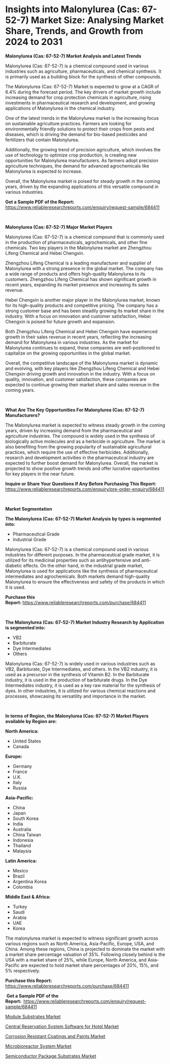 <p><h1>Insights into Malonylurea (Cas: 67-52-7) Market Size: Analysing Market Share, Trends, and Growth from 2024 to 2031</h1></p><p><strong>Malonylurea (Cas: 67-52-7) Market Analysis and Latest Trends</strong></p>
<p><p>Malonylurea (Cas: 67-52-7) is a chemical compound used in various industries such as agriculture, pharmaceuticals, and chemical synthesis. It is primarily used as a building block for the synthesis of other compounds.</p><p>The Malonylurea (Cas: 67-52-7) Market is expected to grow at a CAGR of 6.4% during the forecast period. The key drivers of market growth include increasing demand for crop protection chemicals in agriculture, rising investments in pharmaceutical research and development, and growing applications of Malonylurea in the chemical industry.</p><p>One of the latest trends in the Malonylurea market is the increasing focus on sustainable agriculture practices. Farmers are looking for environmentally friendly solutions to protect their crops from pests and diseases, which is driving the demand for bio-based pesticides and fertilizers that contain Malonylurea.</p><p>Additionally, the growing trend of precision agriculture, which involves the use of technology to optimize crop production, is creating new opportunities for Malonylurea manufacturers. As farmers adopt precision agriculture techniques, the demand for advanced agrochemicals like Malonylurea is expected to increase.</p><p>Overall, the Malonylurea market is poised for steady growth in the coming years, driven by the expanding applications of this versatile compound in various industries.</p></p>
<p><strong>Get a Sample PDF of the Report:&nbsp;</strong> <a href="https://www.reliableresearchreports.com/enquiry/request-sample/684411">https://www.reliableresearchreports.com/enquiry/request-sample/684411</a></p>
<p>&nbsp;</p>
<p><strong>Malonylurea (Cas: 67-52-7) Major Market Players</strong></p>
<p><p>Malonylurea (Cas: 67-52-7) is a chemical compound that is commonly used in the production of pharmaceuticals, agrochemicals, and other fine chemicals. Two key players in the Malonylurea market are Zhengzhou Lifeng Chemical and Hebei Chengxin.</p><p>Zhengzhou Lifeng Chemical is a leading manufacturer and supplier of Malonylurea with a strong presence in the global market. The company has a wide range of products and offers high-quality Malonylurea to its customers. Zhengzhou Lifeng Chemical has shown significant growth in recent years, expanding its market presence and increasing its sales revenue.</p><p>Hebei Chengxin is another major player in the Malonylurea market, known for its high-quality products and competitive pricing. The company has a strong customer base and has been steadily growing its market share in the industry. With a focus on innovation and customer satisfaction, Hebei Chengxin is poised for future growth and expansion.</p><p>Both Zhengzhou Lifeng Chemical and Hebei Chengxin have experienced growth in their sales revenue in recent years, reflecting the increasing demand for Malonylurea in various industries. As the market for Malonylurea continues to expand, these companies are well-positioned to capitalize on the growing opportunities in the global market.</p><p>Overall, the competitive landscape of the Malonylurea market is dynamic and evolving, with key players like Zhengzhou Lifeng Chemical and Hebei Chengxin driving growth and innovation in the industry. With a focus on quality, innovation, and customer satisfaction, these companies are expected to continue growing their market share and sales revenue in the coming years.</p></p>
<p>&nbsp;</p>
<p><strong>What Are The Key Opportunities For Malonylurea (Cas: 67-52-7) Manufacturers?</strong></p>
<p><p>The Malonylurea market is expected to witness steady growth in the coming years, driven by increasing demand from the pharmaceutical and agriculture industries. The compound is widely used in the synthesis of biologically active molecules and as a herbicide in agriculture. The market is also benefiting from the growing popularity of sustainable agricultural practices, which require the use of effective herbicides. Additionally, research and development activities in the pharmaceutical industry are expected to further boost demand for Malonylurea. Overall, the market is projected to show positive growth trends and offer lucrative opportunities for key players in the near future.</p></p>
<p><strong>Inquire or Share Your Questions If Any Before Purchasing This Report:</strong> <a href="https://www.reliableresearchreports.com/enquiry/pre-order-enquiry/684411">https://www.reliableresearchreports.com/enquiry/pre-order-enquiry/684411</a></p>
<p>&nbsp;</p>
<p><strong>Market Segmentation</strong></p>
<p><strong>The Malonylurea (Cas: 67-52-7) Market Analysis by types is segmented into:</strong></p>
<p><ul><li>Pharmaceutical Grade</li><li>Industrial Grade</li></ul></p>
<p><p>Malonylurea (Cas: 67-52-7) is a chemical compound used in various industries for different purposes. In the pharmaceutical grade market, it is utilized for its medicinal properties such as antihypertensive and anti-diabetic effects. On the other hand, in the industrial grade market, Malonylurea is used for applications like the synthesis of pharmaceutical intermediates and agrochemicals. Both markets demand high-quality Malonylurea to ensure the effectiveness and safety of the products in which it is used.</p></p>
<p><strong>Purchase this Report:&nbsp;</strong><a href="https://www.reliableresearchreports.com/purchase/684411">https://www.reliableresearchreports.com/purchase/684411</a></p>
<p>&nbsp;</p>
<p><strong>The Malonylurea (Cas: 67-52-7) Market Industry Research by Application is segmented into:</strong></p>
<p><ul><li>VB2</li><li>Barbiturate</li><li>Dye Intermediates</li><li>Others</li></ul></p>
<p><p>Malonylurea (Cas: 67-52-7) is widely used in various industries such as VB2, Barbiturate, Dye Intermediates, and others. In the VB2 industry, it is used as a precursor in the synthesis of Vitamin B2. In the Barbiturate industry, it is used in the production of barbiturate drugs. In the Dye Intermediates industry, it is used as a key raw material for the synthesis of dyes. In other industries, it is utilized for various chemical reactions and processes, showcasing its versatility and importance in the market.</p></p>
<p>&nbsp;</p>
<p><strong>In terms of Region, the Malonylurea (Cas: 67-52-7) Market Players available by Region are:</strong></p>
<p>
    <p> <strong> North America: </strong>
        <ul>
            <li>United States</li>
            <li>Canada</li>
        </ul>
        </p> 
    <p> <strong> Europe: </strong>
        <ul>
            <li>Germany</li>
            <li>France</li>
            <li>U.K.</li>
            <li>Italy</li>
            <li>Russia</li>
        </ul>
        </p> 
    <p> <strong> Asia-Pacific: </strong>
        <ul>
            <li>China</li>
            <li>Japan</li>
            <li>South Korea</li>
            <li>India</li>
            <li>Australia</li>
            <li>China Taiwan</li>
            <li>Indonesia</li>
            <li>Thailand</li>
            <li>Malaysia</li>
        </ul>
        </p> 
    <p> <strong> Latin America: </strong>
        <ul>
            <li>Mexico</li>
            <li>Brazil</li>
            <li>Argentina Korea</li>
            <li>Colombia</li>
        </ul>
        </p> 
    <p> <strong> Middle East & Africa: </strong>
        <ul>
            <li>Turkey</li>
            <li>Saudi</li>
            <li>Arabia</li>
            <li>UAE</li>
            <li>Korea</li>
        </ul>
    </p>
    </p>
<p><p>The malonylurea market is expected to witness significant growth across various regions such as North America, Asia-Pacific, Europe, USA, and China. Among these regions, China is projected to dominate the market with a market share percentage valuation of 35%. Following closely behind is the USA with a market share of 25%, while Europe, North America, and Asia-Pacific are expected to hold market share percentages of 20%, 15%, and 5% respectively.</p></p>
<p><strong>Purchase this Report: </strong><a href="https://www.reliableresearchreports.com/purchase/684411">https://www.reliableresearchreports.com/purchase/684411</a></p>
<p>&nbsp;<strong>Get a Sample PDF of the Report:&nbsp;&nbsp;</strong><a href="https://www.reliableresearchreports.com/enquiry/request-sample/684411">https://www.reliableresearchreports.com/enquiry/request-sample/684411</a></p>
<p><strong></strong></p>
<p><p><a href="https://view.publitas.com/reportprime-1/module-substrates-market-dynamics-2024-2031-also-about-its-market-trends-projections-and-opportunities/">Module Substrates Market</a></p><p><a href="https://unruly-ladybug-44b.notion.site/Central-Reservation-System-Software-for-Hotel-Market-Size-Evaluating-its-Market-Trends-Growth-and-673707a2b73040329afee78762523cec">Central Reservation System Software for Hotel Market</a></p><p><a href="https://meowing-lemming-dd3.notion.site/Corrosion-Resistant-Coatings-and-Paints-Market-Centers-on-Aspects-such-as-Market-Growth-Market-Shar-eb6f1b5c11a14ddfb9ece47b733f2e64">Corrosion Resistant Coatings and Paints Market</a></p><p><a href="https://shimmer-gardenia-37a.notion.site/Microbioreactor-System-Market-Insights-Market-Players-and-Forecast-Till-2031-65218c6a2f934477a0fab18d3ed50fe8">Microbioreactor System Market</a></p><p><a href="https://view.publitas.com/reportprime-1/semiconductor-package-substrates-market-size-share-trends-analysis-report-by-material-by-type-by-end-user-by-region-and-segment-forecasts-2024-2031/">Semiconductor Package Substrates Market</a></p></p>